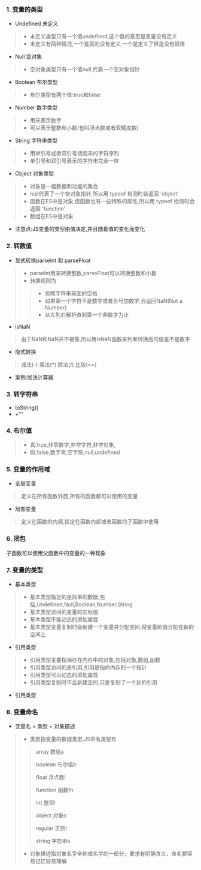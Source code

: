 ### 1. 变量的类型
* Undefined 未定义

> * 未定义类型只有一个值undefined,这个值的意思是变量没有定义
> * 未定义有两种情况,一个是真的没有定义,一个是定义了但是没有赋值

* Null 空对象

> * 空对象类型只有一个值null,代表一个空对象指针

* Boolean 布尔类型

> * 布尔类型有两个值:true和false

* Number 数字类型

> * 用来表示数字
> * 可以表示整数和小数(也叫浮点数或者双精度数)

* String 字符串类型

> * 用单引号或者双引号括起来的字符序列
> * 单引号和双引号表示的字符串完全一样

* Object 对象类型

> * 对象是一组数据和功能的集合
> * null代表了一个空对象指针,所以用 typeof 检测时会返回 'object'
> * 函数在ES中是对象,但函数也有一些特殊的属性,所以用 typeof 检测时会返回 'function'
> * 数组在ES中是对象

* 注意点:JS变量的类型由值决定,并且随着值的变化而变化

### 2.  转数值
* 显式转换parseInt 和 parseFloat 

> * parseInt用来转换整数,parseFloat可以转换整数和小数
> * 转换规则为
>> * 忽略字符串前面的空格
>> * 如果第一个字符不是数字或者负号加数字,会返回NaN(Not a Number)
>> * 从左到右解析直到第一个非数字为止 

* isNaN

> 由于NaN和NaN并不相等,所以用isNaN函数来判断转换后的值是不是数字

* 隐式转换

> 减法(-) 乘法(*) 除法(/) 比较(==)

* 案例:加法计算器

### 3. 转字符串
* toString()
* +"" 

### 4. 布尔值
> * 真:true,非零数字,非空字符,非空对象,
> * 假:false,数字零,空字符,null,undefined


### 5. 变量的作用域
* 全局变量 

> 定义在所有函数外面,所有的函数都可以使用的变量

* 局部变量

> 定义在函数的内部,指定在函数内部或者函数的子函数中使用

### 6. 闭包
子函数可以使用父函数中的变量的一种现象

### 7. 变量的类型
* 基本类型

> * 基本类型指定的是简单的数据,包括,Undefined,Null,Boolean,Number,String
> * 基本类型访问的变量的实际值
> * 基本类型不能动态的添加属性
> * 基本类型变量复制时会新建一个变量并分配空间,将变量的值分配在新的空间上

* 引用类型

> * 引用类型主要指保存在内存中的对象,包括对象,数组,函数
> * 引用类型访问的是引用,引用是指向内存的一个指针
> * 引用类型可以动态的添加属性
> * 引用类型复制时不会新建空间,只是复制了一个新的引用

* 引用类型

### 8. 变量命名

* 变量名 = 类型 + 对象描述

> * 类型指变量的数据类型,JS命名类型有
>> array 数组a
>> 
>> boolean 布尔值b
>> 
>> float 浮点数l
>> 
>> function 函数fn
>> 
>> int 整型i
>> 
>> object 对象o
>> 
>> regular 正则r
>> 
>> string 字符串s
> * 对象描述指对象名字全称或名字的一部分，要求有明确含义，命名要容易记忆容易理解


